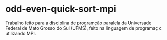 # odd-even-quick-sort-mpi
Trabalho feito para a disciplina de programção paralela da Universade Federal de Mato Grosso do Sul (UFMS), feito na linguagem de programaç c utilizando MPI.
